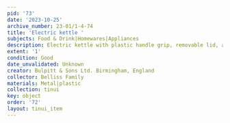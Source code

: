 ```yaml
---
pid: '73'
date: '2023-10-25'
archive_number: 23-01/1-4-74
title: 'Electric kettle '
subjects: Food & Drink|Homewares|Appliances
description: Electric kettle with plastic handle grip, removable lid, and plug socket.
extent: '1'
condition: Good
date_unvalidated: Unknown
creator: Bulpitt & Sons Ltd. Birmingham, England
collector: Belliss Family
materials: Metal|plastic
collection: tinui
key: object
order: '72'
layout: tinui_item
---
```

